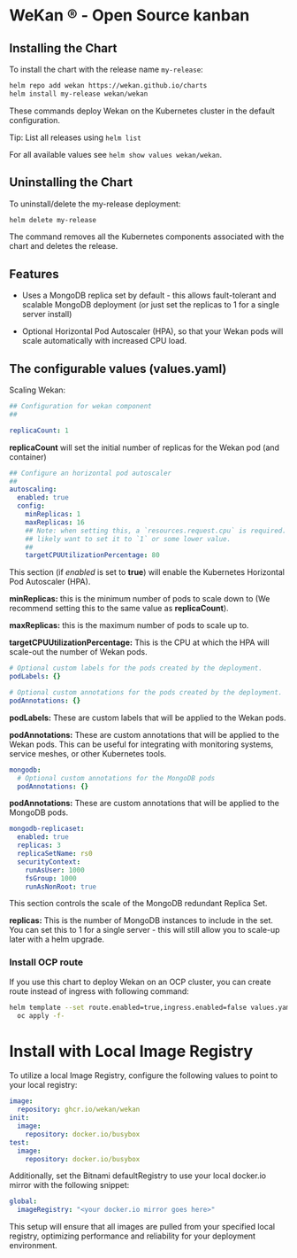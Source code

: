 # WeKan ® - Open Source kanban

## Installing the Chart

To install the chart with the release name `my-release`:

```bash
helm repo add wekan https://wekan.github.io/charts
helm install my-release wekan/wekan
```

These commands deploy Wekan on the Kubernetes cluster in the default configuration.

Tip: List all releases using `helm list`

For all available values see `helm show values wekan/wekan`.

## Uninstalling the Chart

To uninstall/delete the my-release deployment:

```bash
helm delete my-release
```

The command removes all the Kubernetes components associated with the chart and
deletes the release.

## Features

* Uses a MongoDB replica set by default - this allows fault-tolerant
  and scalable MongoDB deployment (or just set the replicas to 1 for
  a single server install)

* Optional Horizontal Pod Autoscaler (HPA), so that your Wekan pods
  will scale automatically with increased CPU load.

## The configurable values (values.yaml)

Scaling Wekan:

```yaml
## Configuration for wekan component
##

replicaCount: 1
```

**replicaCount** will set the initial number of replicas for the Wekan pod
(and container)

```yaml
## Configure an horizontal pod autoscaler
##
autoscaling:
  enabled: true
  config:
    minReplicas: 1
    maxReplicas: 16
    ## Note: when setting this, a `resources.request.cpu` is required. You
    ## likely want to set it to `1` or some lower value.
    ##
    targetCPUUtilizationPercentage: 80
```

This section (if *enabled* is set to **true**) will enable the Kubernetes
Horizontal Pod Autoscaler (HPA).

**minReplicas:** this is the minimum number of pods to scale down to
(We recommend setting this to the same value as **replicaCount**).

**maxReplicas:** this is the maximum number of pods to scale up to.

**targetCPUUtilizationPercentage:** This is the CPU at which the HPA will
scale-out the number of Wekan pods.

```yaml
# Optional custom labels for the pods created by the deployment.
podLabels: {}

# Optional custom annotations for the pods created by the deployment.
podAnnotations: {}
```

**podLabels:** These are custom labels that will be applied to the Wekan pods.

**podAnnotations:** These are custom annotations that will be applied to the Wekan pods.
This can be useful for integrating with monitoring systems, service meshes, or other Kubernetes tools.

```yaml
mongodb:
  # Optional custom annotations for the MongoDB pods
  podAnnotations: {}
```

**podAnnotations:** These are custom annotations that will be applied to the MongoDB pods.

```yaml
mongodb-replicaset:
  enabled: true
  replicas: 3
  replicaSetName: rs0
  securityContext:
    runAsUser: 1000
    fsGroup: 1000
    runAsNonRoot: true
```

This section controls the scale of the MongoDB redundant Replica Set.

**replicas:** This is the number of MongoDB instances to include in the set.
You can set this to 1 for a single server - this will still allow you to
scale-up later with a helm upgrade.

### Install OCP route

If you use this chart to deploy Wekan on an OCP cluster, you can create route
instead of ingress with following command:

```bash
helm template --set route.enabled=true,ingress.enabled=false values.yaml . | \
  oc apply -f-
```

# Install with Local Image Registry

To utilize a local Image Registry, configure the following values to point to your local registry:

```yaml
image:
  repository: ghcr.io/wekan/wekan
init:
  image:
    repository: docker.io/busybox
test:
  image:
    repository: docker.io/busybox
```

Additionally, set the Bitnami defaultRegistry to use your local docker.io mirror with the following snippet:

```yaml
global:
  imageRegistry: "<your docker.io mirror goes here>"
```

This setup will ensure that all images are pulled from your specified local registry, optimizing performance and reliability for your deployment environment.
